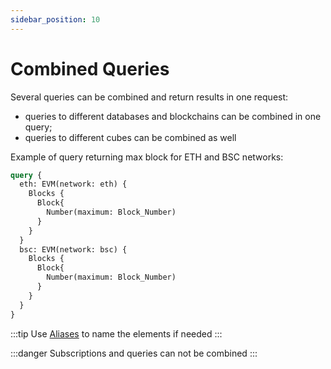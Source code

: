 ```yaml
---
sidebar_position: 10
---
```


# Combined Queries

Several queries can be combined and return results in one request:

* queries to different databases and blockchains can be combined in one query;
* queries to different cubes can be combined as well

Example of query returning max block for ETH and BSC networks:

```graphql
query {
  eth: EVM(network: eth) {
    Blocks {
      Block{
        Number(maximum: Block_Number)
      }
    }
  }
  bsc: EVM(network: bsc) {
    Blocks {
      Block{
        Number(maximum: Block_Number)
      }
    }
  }
}
```

:::tip
Use [Aliases](/docs/graphql/metrics/alias) to name the elements if needed
:::

:::danger
Subscriptions and queries can not be combined
:::